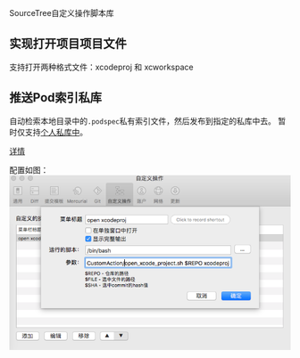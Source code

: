 SourceTree自定义操作脚本库
## 实现打开项目项目文件
支持打开两种格式文件：xcodeproj 和 xcworkspace

## 推送Pod索引私库
自动检索本地目录中的`.podspec`私有索引文件，然后发布到指定的私库中去。
暂时仅支持[个人私库中](https://github.com/huos3203/PodRepo.git)。

[详情](pushPodSpec.sh)

配置如图：
![](img/customAction.png)





